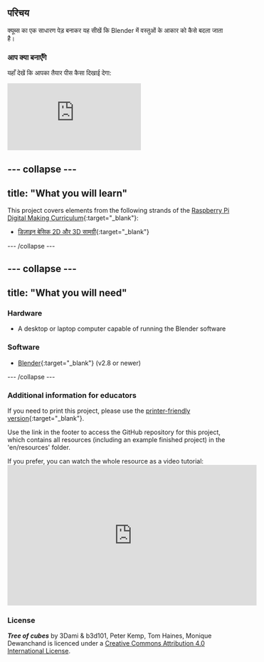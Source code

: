 ## परिचय

क्यूब्स का एक साधारण पेड़ बनाकर यह सीखें कि Blender में वस्तुओं के आकार को कैसे बदला जाता है।

### आप क्या बनाएँगे

यहाँ देखें कि आपका तैयार पीस कैसा दिखाई देगा:

<div class="responsive-embed responsive-embed--video">
  <iframe class="responsive-embed__iframe" src="https://sketchfab.com/models/0e62596168f84ea0a40b4644c4ecc3f2/embed" frameborder="0" allowvr allowfullscreen mozallowfullscreen="true" webkitallowfullscreen="true"></iframe>
</div>

## \--- collapse \---

## title: "What you will learn"

This project covers elements from the following strands of the [Raspberry Pi Digital Making Curriculum](http://rpf.io/curriculum){:target="_blank"}:

+ [डिज़ाइन बेसिक 2D और 3D सामग्री](https://curriculum.raspberrypi.org/design/creator/){:target="_blank"}

\--- /collapse \---

## \--- collapse \---

## title: "What you will need"

### Hardware

+ A desktop or laptop computer capable of running the Blender software

### Software

+ [Blender](https://www.blender.org/download/){:target="_blank"} (v2.8 or newer)

\--- /collapse \---

### Additional information for educators

If you need to print this project, please use the [printer-friendly version](https://projects.raspberrypi.org/en/projects/blender-tree-of-cubes/print){:target="_blank"}.

Use the link in the footer to access the GitHub repository for this project, which contains all resources (including an example finished project) in the 'en/resources' folder.

If you prefer, you can watch the whole resource as a video tutorial: <iframe width="560" height="315" src="https://www.youtube.com/embed/BvMwAQ2cXWg" frameborder="0" allowfullscreen mark="crwd-mark"></iframe> 

### License

***Tree of cubes*** by 3Dami & b3d101, Peter Kemp, Tom Haines, Monique Dewanchand is licenced under a [Creative Commons Attribution 4.0 International License](http://creativecommons.org/licenses/by-sa/4.0/).